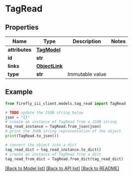 # TagRead


## Properties

Name | Type | Description | Notes
------------ | ------------- | ------------- | -------------
**attributes** | [**TagModel**](TagModel.md) |  | 
**id** | **str** |  | 
**links** | [**ObjectLink**](ObjectLink.md) |  | 
**type** | **str** | Immutable value | 

## Example

```python
from firefly_iii_client.models.tag_read import TagRead

# TODO update the JSON string below
json = "{}"
# create an instance of TagRead from a JSON string
tag_read_instance = TagRead.from_json(json)
# print the JSON string representation of the object
print(TagRead.to_json())

# convert the object into a dict
tag_read_dict = tag_read_instance.to_dict()
# create an instance of TagRead from a dict
tag_read_from_dict = TagRead.from_dict(tag_read_dict)
```
[[Back to Model list]](../README.md#documentation-for-models) [[Back to API list]](../README.md#documentation-for-api-endpoints) [[Back to README]](../README.md)


